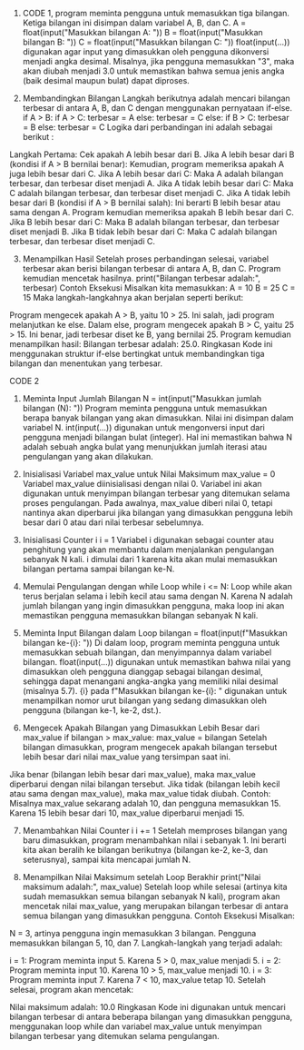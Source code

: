 1. CODE 1, program meminta pengguna untuk memasukkan tiga bilangan. Ketiga bilangan ini disimpan dalam variabel A, B, dan C. A = float(input("Masukkan bilangan A: ")) B = float(input("Masukkan bilangan B: ")) C = float(input("Masukkan bilangan C: ")) float(input(...)) digunakan agar input yang dimasukkan oleh pengguna dikonversi menjadi angka desimal. Misalnya, jika pengguna memasukkan "3", maka akan diubah menjadi 3.0 untuk memastikan bahwa semua jenis angka (baik desimal maupun bulat) dapat diproses.
 
2. Membandingkan Bilangan Langkah berikutnya adalah mencari bilangan terbesar di antara A, B, dan C dengan menggunakan pernyataan if-else. if A > B: if A > C: terbesar = A else: terbesar = C else: if B > C: terbesar = B else: terbesar = C Logika dari perbandingan ini adalah sebagai berikut :

Langkah Pertama: Cek apakah A lebih besar dari B. Jika A lebih besar dari B (kondisi if A > B bernilai benar): Kemudian, program memeriksa apakah A juga lebih besar dari C. Jika A lebih besar dari C: Maka A adalah bilangan terbesar, dan terbesar diset menjadi A. Jika A tidak lebih besar dari C: Maka C adalah bilangan terbesar, dan terbesar diset menjadi C. Jika A tidak lebih besar dari B (kondisi if A > B bernilai salah): Ini berarti B lebih besar atau sama dengan A. Program kemudian memeriksa apakah B lebih besar dari C. Jika B lebih besar dari C: Maka B adalah bilangan terbesar, dan terbesar diset menjadi B. Jika B tidak lebih besar dari C: Maka C adalah bilangan terbesar, dan terbesar diset menjadi C.

3. Menampilkan Hasil Setelah proses perbandingan selesai, variabel terbesar akan berisi bilangan terbesar di antara A, B, dan C. Program kemudian mencetak hasilnya. print("Bilangan terbesar adalah:", terbesar) Contoh Eksekusi Misalkan kita memasukkan: A = 10 B = 25 C = 15 Maka langkah-langkahnya akan berjalan seperti berikut:

Program mengecek apakah A > B, yaitu 10 > 25. Ini salah, jadi program melanjutkan ke else. Dalam else, program mengecek apakah B > C, yaitu 25 > 15. Ini benar, jadi terbesar diset ke B, yang bernilai 25. Program kemudian menampilkan hasil: Bilangan terbesar adalah: 25.0. Ringkasan Kode ini menggunakan struktur if-else bertingkat untuk membandingkan tiga bilangan dan menentukan yang terbesar.

CODE 2

1.	Meminta Input Jumlah Bilangan N = int(input("Masukkan jumlah bilangan (N): ")) Program meminta pengguna untuk memasukkan berapa banyak bilangan yang akan dimasukkan. Nilai ini disimpan dalam variabel N. int(input(...)) digunakan untuk mengonversi input dari pengguna menjadi bilangan bulat (integer). Hal ini memastikan bahwa N adalah sebuah angka bulat yang menunjukkan jumlah iterasi atau pengulangan yang akan dilakukan.



2.	Inisialisasi Variabel max_value untuk Nilai Maksimum max_value = 0 Variabel max_value diinisialisasi dengan nilai 0. Variabel ini akan digunakan untuk menyimpan bilangan terbesar yang ditemukan selama proses pengulangan. Pada awalnya, max_value diberi nilai 0, tetapi nantinya akan diperbarui jika bilangan yang dimasukkan pengguna lebih besar dari 0 atau dari nilai terbesar sebelumnya.

3.	Inisialisasi Counter i i = 1 Variabel i digunakan sebagai counter atau penghitung yang akan membantu dalam menjalankan pengulangan sebanyak N kali. i dimulai dari 1 karena kita akan mulai memasukkan bilangan pertama sampai bilangan ke-N.

4.	Memulai Pengulangan dengan while Loop while i <= N: Loop while akan terus berjalan selama i lebih kecil atau sama dengan N. Karena N adalah jumlah bilangan yang ingin dimasukkan pengguna, maka loop ini akan memastikan pengguna memasukkan bilangan sebanyak N kali.

5.	Meminta Input Bilangan dalam Loop bilangan = float(input(f"Masukkan bilangan ke-{i}: ")) Di dalam loop, program meminta pengguna untuk memasukkan sebuah bilangan, dan menyimpannya dalam variabel bilangan. float(input(...)) digunakan untuk memastikan bahwa nilai yang dimasukkan oleh pengguna dianggap sebagai bilangan desimal, sehingga dapat menangani angka-angka yang memiliki nilai desimal (misalnya 5.7). {i} pada f"Masukkan bilangan ke-{i}: " digunakan untuk menampilkan nomor urut bilangan yang sedang dimasukkan oleh pengguna (bilangan ke-1, ke-2, dst.).

6.	Mengecek Apakah Bilangan yang Dimasukkan Lebih Besar dari max_value if bilangan > max_value: max_value = bilangan Setelah bilangan dimasukkan, program mengecek apakah bilangan tersebut lebih besar dari nilai max_value yang tersimpan saat ini.

Jika benar (bilangan lebih besar dari max_value), maka max_value diperbarui dengan nilai bilangan tersebut. Jika tidak (bilangan lebih kecil atau sama dengan max_value), maka max_value tidak diubah. Contoh: Misalnya max_value sekarang adalah 10, dan pengguna memasukkan 15. Karena 15 lebih besar dari 10, max_value diperbarui menjadi 15.



7.	Menambahkan Nilai Counter i i += 1 Setelah memproses bilangan yang baru dimasukkan, program menambahkan nilai i sebanyak 1. Ini berarti kita akan beralih ke bilangan berikutnya (bilangan ke-2, ke-3, dan seterusnya), sampai kita mencapai jumlah N.

8.	Menampilkan Nilai Maksimum setelah Loop Berakhir print("Nilai maksimum adalah:", max_value) Setelah loop while selesai (artinya kita sudah memasukkan semua bilangan sebanyak N kali), program akan mencetak nilai max_value, yang merupakan bilangan terbesar di antara semua bilangan yang dimasukkan pengguna. Contoh Eksekusi Misalkan:

N = 3, artinya pengguna ingin memasukkan 3 bilangan. Pengguna memasukkan bilangan 5, 10, dan 7. Langkah-langkah yang terjadi adalah:

i = 1: Program meminta input 5. Karena 5 > 0, max_value menjadi 5. i = 2: Program meminta input 10. Karena 10 > 5, max_value menjadi 10. i = 3: Program meminta input 7. Karena 7 < 10, max_value tetap 10. Setelah selesai, program akan mencetak:

Nilai maksimum adalah: 10.0 Ringkasan Kode ini digunakan untuk mencari bilangan terbesar di antara beberapa bilangan yang dimasukkan pengguna, menggunakan loop while dan variabel max_value untuk menyimpan bilangan terbesar yang ditemukan selama pengulangan.
